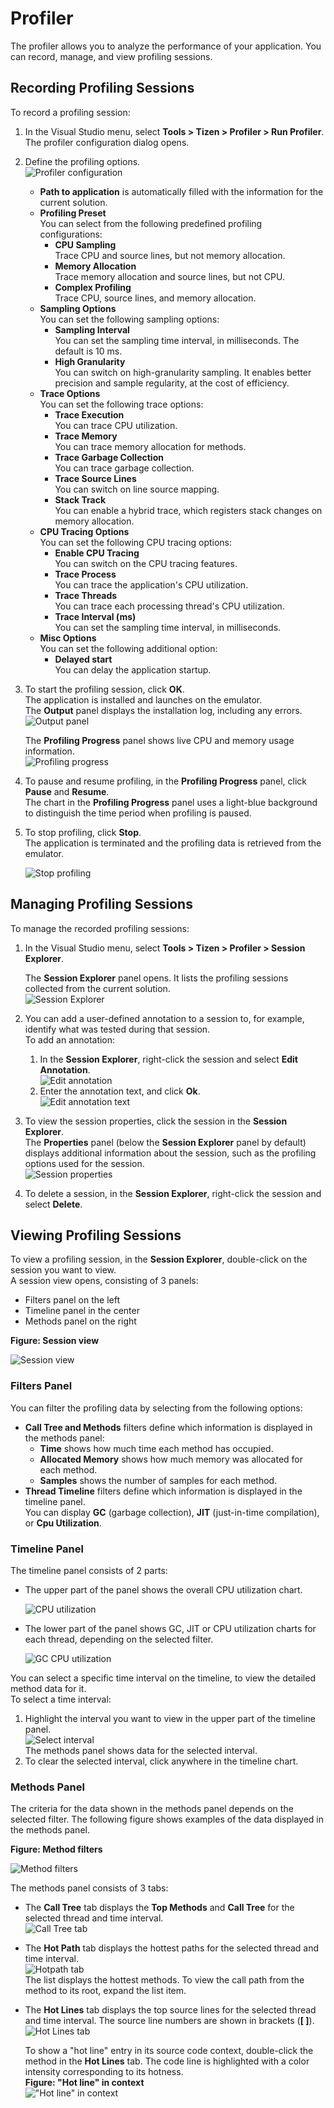 ﻿# Profiler

The profiler allows you to analyze the performance of your application. You can record, manage, and view profiling sessions.

## Recording Profiling Sessions

To record a profiling session:
1. In the Visual Studio menu, select **Tools &gt; Tizen &gt; Profiler &gt; Run Profiler**.  
  The profiler configuration dialog opens.

2. Define the profiling options.  
    ![Profiler configuration](media/profiler-config.png)
    - **Path to application** is automatically filled with the information for the current solution.
    - **Profiling Preset**  
    You can select from the following predefined profiling configurations:
      - **CPU Sampling**  
        Trace CPU and source lines, but not memory allocation.
      - **Memory Allocation**  
        Trace memory allocation and source lines, but not CPU.
      - **Complex Profiling**  
        Trace CPU, source lines, and memory allocation.
    - **Sampling Options**  
    You can set the following sampling options:
      - **Sampling Interval**  
        You can set the sampling time interval, in milliseconds. The default is 10 ms.
      - **High Granularity**  
        You can switch on high-granularity sampling. It enables better precision and sample regularity, at the cost of efficiency.
    - **Trace Options**  
    You can set the following trace options:
      - **Trace Execution**  
        You can trace CPU utilization.
      - **Trace Memory**  
        You can trace memory allocation for methods.
      - **Trace Garbage Collection**  
        You can trace garbage collection.
      - **Trace Source Lines**  
        You can switch on line source mapping.
      - **Stack Track**  
        You can enable a hybrid trace, which registers stack changes on memory allocation.
    - **CPU Tracing Options**  
    You can set the following CPU tracing options:
      - **Enable CPU Tracing**  
        You can switch on the CPU tracing features.
      - **Trace Process**  
        You can trace the application's CPU utilization.
      - **Trace Threads**  
        You can trace each processing thread's CPU utilization.
      - **Trace Interval (ms)**  
        You can set the sampling time interval, in milliseconds.
    - **Misc Options**  
    You can set the following additional option:
      - **Delayed start**  
        You can delay the application startup.

3. To start the profiling session, click **OK**.  
    The application is installed and launches on the emulator.  
    The **Output** panel displays the installation log, including any errors.  
    ![Output panel](media/profiler-output-window.png)

    The **Profiling Progress** panel shows live CPU and memory usage information.  
    ![Profiling progress](media/profiler-progress.png)

4. To pause and resume profiling, in the **Profiling Progress** panel, click **Pause** and **Resume**.  
    The chart in the **Profiling Progress** panel uses a light-blue background to distinguish the time period when profiling is paused.  

5. To stop profiling, click **Stop**.  
The application is terminated and the profiling data is retrieved from the emulator.

   ![Stop profiling](media/profiler-execute-stop.png)

## Managing Profiling Sessions

To manage the recorded profiling sessions:
1. In the Visual Studio menu, select **Tools &gt; Tizen &gt; Profiler &gt; Session Explorer**.  

   The **Session Explorer** panel opens. It lists the profiling sessions collected from the current solution.  
   ![Session Explorer](media/profiler-session-explorer.png)  


2. You can add a user-defined annotation to a session to, for example, identify what was tested during that session.  
   To add an annotation:
   1. In the **Session Explorer**, right-click the session and select **Edit Annotation**.  
      ![Edit annotation](media/profiler-session-explorer-context-menu.png)
   2. Enter the annotation text, and click **Ok**.  
      ![Edit annotation text](media/profiler-edit-annotation.png)

3. To view the session properties, click the session in the **Session Explorer**.  
   The **Properties** panel (below the **Session Explorer** panel by default) displays additional information about the session, such as the profiling options used for the session.  
   ![Session properties](media/profiler-session-properties.png)

4. To delete a session, in the **Session Explorer**, right-click the session and select **Delete**.

## Viewing Profiling Sessions

To view a profiling session, in the **Session Explorer**, double-click on the session you want to view.  
A session view opens, consisting of 3 panels:

- Filters panel on the left
- Timeline panel in the center
- Methods panel on the right
  
**Figure: Session view**  

![Session view](media/profiler-session-analysis.png)

### Filters Panel

You can filter the profiling data by selecting from the following options:
  - **Call Tree and Methods** filters define which information is displayed in the methods panel:  
    - **Time** shows how much time each method has occupied.
    - **Allocated Memory** shows how much memory was allocated for each method.
    - **Samples** shows the number of samples for each method.
  - **Thread Timeline** filters define which information is displayed in the timeline panel.  
  You can display **GC** (garbage collection), **JIT** (just-in-time compilation), or **Cpu Utilization**.

### Timeline Panel

The timeline panel consists of 2 parts:
- The upper part of the panel shows the overall CPU utilization chart.

  ![CPU utilization](media/profiler-cpu-utilization.png)

- The lower part of the panel shows GC, JIT or CPU utilization charts for each thread, depending on the selected filter.

  ![GC CPU utilization](media/profiler-gc-cpu-utilization.png)

You can select a specific time interval on the timeline, to view the detailed method data for it.  
To select a time interval:
  1. Highlight the interval you want to view in the upper part of the timeline panel.  
  ![Select interval](media/profiler-select-interval.png)  
  The methods panel shows data for the selected interval.
  2. To clear the selected interval, click anywhere in the timeline chart.

### Methods Panel

The criteria for the data shown in the methods panel depends on the selected filter. The following figure shows examples of the data displayed in the methods panel.  

**Figure: Method filters**  

![Method filters](media/profiler-categories.png)

The methods panel consists of 3 tabs:

  - The **Call Tree** tab displays the **Top Methods** and **Call Tree** for the selected thread and time interval.  
  ![Call Tree tab](media/profiler-call-tree-tab.png)

  - The **Hot Path** tab displays the hottest paths for the selected thread and time interval.  
  ![Hotpath tab](media/profiler-hotpath-tab.png)  
  The list displays the hottest methods. To view the call path from the method to its root, expand the list item.

  - The **Hot Lines** tab displays the top source lines for the selected thread and time interval.  The source line numbers are shown in brackets (**[ ]**).  
  ![Hot Lines tab](media/profiler-hotline-tab.png)
  
    To show a "hot line" entry in its source code context, double-click the method in the **Hot Lines** tab. The code line is highlighted with a color intensity corresponding to its hotness.  
    **Figure: "Hot line" in context**  
    !["Hot line" in context](media/profiler-jump-to-line.png)
